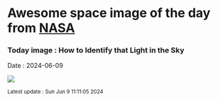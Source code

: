 
# Awesome space image of the day from [NASA](https://api.nasa.gov/)

### Today image : How to Identify that Light in the Sky
Date : 2024-06-09

![](https://apod.nasa.gov/apod/image/2406/astronomy101_hk_960.jpg)

<small>Latest update : Sun Jun  9 11:11:05 2024</small>
        